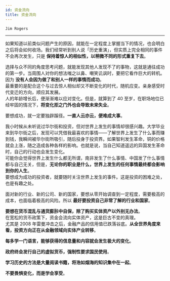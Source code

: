 ```yaml
---
id: 资金流向
title: 资金流向
---
```


`Jim Rogers`

---

如果知道以前类似问题产生的原因，就能在一定程度上掌握当下的情况，也会明白之后将会如何收场。我们经常听到别人说「历史重演」，但实质上完全相同的事件不会再次发生，只是 **保持着惊人的相似性，以稍微不同的形式重复下去**。

选择与众不同的角度思考问题，就能发现其他人发现不了的事物，这就是通往成功的第一步。当周围人对你的想法嗤之以鼻、嘲笑讥讽时，要把它看作巨大的转机。因为 **没有人会因为做了和别人一样的事情而成功**。  
最重要的是配合这个与过去惊人相似却又不断变化的时代，随机应变。亲身感受时代变迁的方向，顺应其发展。  
人的年龄增长后，便渐渐难以应对变化。但是，就算到了 40 至岁，在职场地位已经牢固的情况下，**将变化拒之门外也会导致未来失业**。

要想成功，就一定要独辟蹊径。**一直人云亦云，便难成大事**。

我小时候从未听说过华尔街和投资，但对世界上发生的事情却很感兴趣。大学毕业来到华尔街之后，发现可以凭借我最喜欢的事情——了解世界上发生了什么事而赚到钱，我瞬间被华尔街所吸引，随后投身于投资界。如果智利发生革命，铜的价格就会上涨，随之造成各种各样的影响。也就是说，当自己知道遥远的异国发生革命时，自己的行动也会发生变化。  
可能你会觉得世界上发生什么都无所谓，南非发生了什么事情、中国发了什么事情都与自己无关，但是，**无论你的职业是什么，世界上发生的任何事情最终都会影响到你的人生**。  
要想成为成功的投资者，就要随时关注世界上发生的事件。这是投资的困难之处，也是有趣之处。

面对新的行业、新的公司、新的国家，要想从零开始调查到一定程度，需要极高的成本，也面临着极高的风险。所以 **最好要投资自己非常了解的行业和国家**。

**要想在货币混乱与通货膨胩中自保，除了购买实体资产以外别无办法**。  
在宽松的货币政策下，资金会流向实体资产，这是巨古不变的真理。  
尤其是 2008 年雷曼冲击之后，金融产品的信用值已跌落谷底。**从全世界角度来看，投资方向正在从金融领域向实体产业转移**。

**每多学一门语言，能够获得的信息量和内容就会发生极大的变化**。

**政府终会发行自己的虚拟货币，强制性要求国民使用**。

**学习历史的方法是大量阅读书籍，将浩如烟海的知识集中在一起**。

**不要畏惧变化，而是学会享受**。